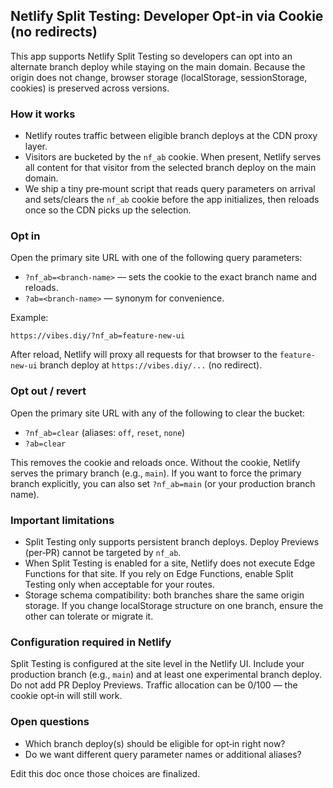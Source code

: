 ## Netlify Split Testing: Developer Opt‑in via Cookie (no redirects)

This app supports Netlify Split Testing so developers can opt into an alternate branch deploy while staying on the main domain. Because the origin does not change, browser storage (localStorage, sessionStorage, cookies) is preserved across versions.

### How it works

- Netlify routes traffic between eligible branch deploys at the CDN proxy layer.
- Visitors are bucketed by the `nf_ab` cookie. When present, Netlify serves all content for that visitor from the selected branch deploy on the main domain.
- We ship a tiny pre‑mount script that reads query parameters on arrival and sets/clears the `nf_ab` cookie before the app initializes, then reloads once so the CDN picks up the selection.

### Opt in

Open the primary site URL with one of the following query parameters:

- `?nf_ab=<branch-name>` — sets the cookie to the exact branch name and reloads.
- `?ab=<branch-name>` — synonym for convenience.

Example:

```
https://vibes.diy/?nf_ab=feature-new-ui
```

After reload, Netlify will proxy all requests for that browser to the `feature-new-ui` branch deploy at `https://vibes.diy/...` (no redirect).

### Opt out / revert

Open the primary site URL with any of the following to clear the bucket:

- `?nf_ab=clear` (aliases: `off`, `reset`, `none`)
- `?ab=clear`

This removes the cookie and reloads once. Without the cookie, Netlify serves the primary branch (e.g., `main`). If you want to force the primary branch explicitly, you can also set `?nf_ab=main` (or your production branch name).

### Important limitations

- Split Testing only supports persistent branch deploys. Deploy Previews (per‑PR) cannot be targeted by `nf_ab`.
- When Split Testing is enabled for a site, Netlify does not execute Edge Functions for that site. If you rely on Edge Functions, enable Split Testing only when acceptable for your routes.
- Storage schema compatibility: both branches share the same origin storage. If you change localStorage structure on one branch, ensure the other can tolerate or migrate it.

### Configuration required in Netlify

Split Testing is configured at the site level in the Netlify UI. Include your production branch (e.g., `main`) and at least one experimental branch deploy. Do not add PR Deploy Previews. Traffic allocation can be 0/100 — the cookie opt‑in will still work.

### Open questions

- Which branch deploy(s) should be eligible for opt‑in right now?
- Do we want different query parameter names or additional aliases?

Edit this doc once those choices are finalized.
